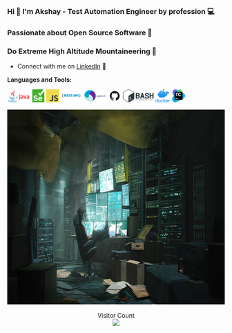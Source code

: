 ### Hi 👋 I'm Akshay - Test Automation Engineer by profession :computer: 
### Passionate about  Open Source Software :penguin: 
### Do Extreme High Altitude Mountaineering :sunrise_over_mountains:


- Connect with me on <a href="https://www.linkedin.com/in/akshayupadhayay/">LinkedIn</a> 💼



**Languages and Tools:**  

<code><img height="30" src="https://github.com/akshayupadhayay/akshayupadhayay/blob/master/resources/Java_logo_icon.png"></code>
<code><img height="30" src="https://github.com/akshayupadhayay/akshayupadhayay/blob/master/resources/574px-Selenium_Logo.png"></code>
<code><img height="30" src="https://raw.githubusercontent.com/github/explore/80688e429a7d4ef2fca1e82350fe8e3517d3494d/topics/javascript/javascript.png"></code>
<code><img height="30" src="https://github.com/akshayupadhayay/akshayupadhayay/blob/master/resources/restapi.png"></code>
<code><img height="30" src="https://github.com/akshayupadhayay/akshayupadhayay/blob/master/resources/Appium.png"></code>
<code><img height="30" src="https://github.com/akshayupadhayay/akshayupadhayay/blob/master/resources/GitHub-Mark.png"></code>
<code><img height="30" src="https://github.com/akshayupadhayay/akshayupadhayay/blob/master/resources/bash.png"></code>
<code><img height="30" src="https://github.com/akshayupadhayay/akshayupadhayay/blob/master/resources/docker.png"></code>
<code><img height="30" src="https://github.com/akshayupadhayay/akshayupadhayay/blob/master/resources/Teamcity_Logo.png"></code>



<img src="https://github.com/akshayupadhayay/akshayupadhayay/blob/master/resources/lab%20(2).jpg" width="1000" height="450">


<p align="center"> 
  Visitor Count<br>
  <img src="https://profile-counter.glitch.me/{akshayupadhayay}/count.svg" />
</p>
